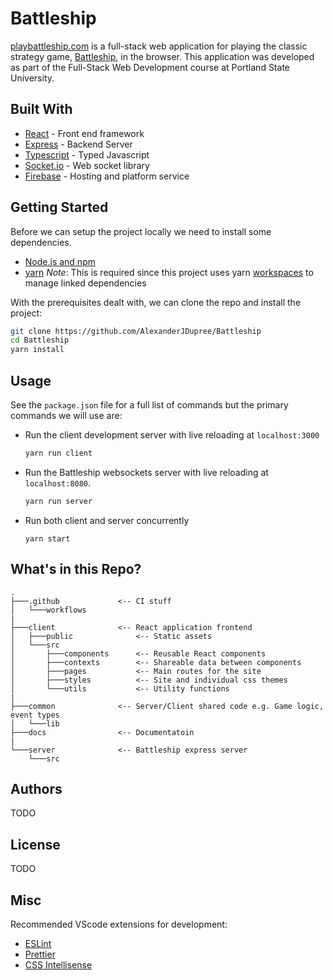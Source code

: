 # Battleship

[playbattleship.com](playbattleship.com) is a full-stack web application for playing the classic strategy game, [Battleship](<https://en.wikipedia.org/wiki/Battleship_(game)>), in the browser. This application was developed as part of the Full-Stack Web Development course at Portland State University.

## Built With

- [React](https://reactjs.org/) - Front end framework
- [Express](https://expressjs.com/) - Backend Server
- [Typescript](https://www.typescriptlang.org/) - Typed Javascript
- [Socket.io](https://socket.io/) - Web socket library
- [Firebase](https://firebase.google.com/) - Hosting and platform service

## Getting Started

Before we can setup the project locally we need to install some dependencies.

- [Node.js and npm](https://docs.npmjs.com/downloading-and-installing-node-js-and-npm)
- [yarn](https://yarnpkg.com/getting-started/install) _Note_: This is required since this project uses yarn [workspaces](https://classic.yarnpkg.com/en/docs/workspaces/) to manage linked dependencies

With the prerequisites dealt with, we can clone the repo and install the project:

```bash
git clone https://github.com/AlexanderJDupree/Battleship
cd Battleship
yarn install
```

## Usage

See the `package.json` file for a full list of commands but the primary commands we will use are:

- Run the client development server with live reloading at `localhost:3000`
  ```bash
  yarn run client
  ```
- Run the Battleship websockets server with live reloading at `localhost:8080`.
  ```bash
  yarn run server
  ```
- Run both client and server concurrently
  ```
  yarn start
  ```

## What's in this Repo?

```
.
├───.github             <-- CI stuff
│   └───workflows
|
├───client              <-- React application frontend
│   ├───public              <-- Static assets
│   └───src
│       ├───components      <-- Reusable React components
│       ├───contexts        <-- Shareable data between components
│       ├───pages           <-- Main routes for the site
│       ├───styles          <-- Site and individual css themes
│       └───utils           <-- Utility functions
|
├───common              <-- Server/Client shared code e.g. Game logic, event types
│   └───lib
├───docs                <-- Documentatoin
|
└───server              <-- Battleship express server
    └───src
```

## Authors

TODO

## License

TODO

## Misc

Recommended VScode extensions for development:

- [ESLint](https://marketplace.visualstudio.com/items?itemName=dbaeumer.vscode-eslint)
- [Prettier](https://marketplace.visualstudio.com/items?itemName=esbenp.prettier-vscode)
- [CSS Intellisense](https://marketplace.visualstudio.com/items?itemName=Zignd.html-css-class-completion)
